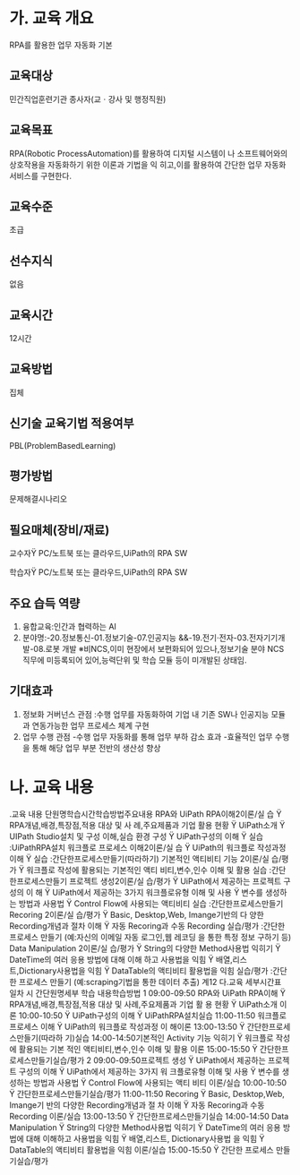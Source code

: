 # 가. 교육 개요

RPA를 활용한 업무 자동화 기본

## 교육대상

민간직업훈련기관 종사자(교ㆍ강사 및 행정직원)

## 교육목표

RPA(Robotic ProcessAutomation)를 활용하여 디지털 시스템이
나 소프트웨어와의 상호작용을 자동화하기 위한 이론과 기법을 익
히고,이를 활용하여 간단한 업무 자동화 서비스를 구현한다.

## 교육수준

초급

## 선수지식

없음

## 교육시간

12시간

## 교육방법

집체

## 신기술 교육기법 적용여부

PBL(ProblemBasedLearning)

## 평가방법

 문제해결시나리오

## 필요매체(장비/재료)

교수자Ÿ PC/노트북 또는 클라우드,UiPath의 RPA SW

학습자Ÿ PC/노트북 또는 클라우드,UiPath의 RPA SW

## 주요 습득 역량

1. 융합교육:인간과 협력하는 AI
2. 분야명:-20.정보통신-01.정보기술-07.인공지능 &&-19.전기·전자-03.전자기기개발-08.로봇 개발
※비NCS,이미 현장에서 보편화되어 있으나,정보기술 분야 NCS
직무에 미등록되어 있어,능력단위 및 학습 모듈 등이 미개발된 상태임.

## 기대효과

1. 정보화 거버넌스 관점 :수행 업무를 자동화하여 기업 내 기존 SW나 인공지능 모듈과 연동가능한 업무 프로세스 체계 구현
2. 업무 수행 관점
-수행 업무 자동화를 통해 업무 부하 감소 효과
-효율적인 업무 수행을 통해 해당 업무 부분 전반의 생산성 향상

# 나. 교육 내용
.교육 내용
단원명학습시간학습방법주요내용
RPA와 UiPath
 RPA이해2이론/실
습
Ÿ RPA개념,배경,특장점,적용 대상 및 사
례,주요제품과 기업 활용 현황
Ÿ UiPath소개
Ÿ UIPath Studio설치 및 구성 이해,실습 
환경 구성
Ÿ UiPath구성의 이해
Ÿ 실습 :UiPathRPA설치
워크플로 
프로세스 이해2이론/실
습
Ÿ UiPath의 워크플로 작성과정 이해
Ÿ 실습 :간단한프로세스만들기(따라하기)
기본적인 
액티비티 
기능
2이론/실
습/평가
Ÿ 워크플로 작성에 활용되는 기본적인 액티
비티,변수,인수 이해 및 활용
실습 :간단한프로세스만들기
프로젝트 생성2이론/실
습/평가
Ÿ UiPath에서 제공하는 프로젝트 구성의 이
해
Ÿ UiPath에서 제공하는 3가지 워크플로유형 
이해 및 사용
Ÿ 변수를 생성하는 방법과 사용법
Ÿ Control Flow에 사용되는 액티비티
실습 :간단한프로세스만들기
Recoring 2이론/실
습/평가
Ÿ Basic, Desktop,Web, Imange기반의 다
양한 Recording개념과 절차 이해
Ÿ 자동 Recoring과 수동 Recording
실습/평가 :간단한 프로세스 만들기
(예:자신의 이메일 자동 로그인,웹 레코딩
을 통한 특정 정보 구하기 등)
 Data
 Manipulation 2이론/실
습/평가
Ÿ String의 다양한 Method사용법 익히기
Ÿ DateTime의 여러 응용 방법에 대해 이해
하고 사용법을 익힘
Ÿ 배열,리스트,Dictionary사용법을 익힘
Ÿ DataTable의 액티비티 활용법을 익힘
실습/평가 :간단한 프로세스 만들기
(예:scraping기법을 통한 데이터 추출)
계12
다.교육 세부시간표  
일차 시   간단원명세부 학습 내용학습방법
1
 09:00-09:50 RPA와 UiPath
 RPA이해
Ÿ RPA개념,배경,특장점,적용 
대상 및 사례,주요제품과 기업 활
용 현황
Ÿ UiPath소개
이론
10:00-10:50 Ÿ UiPath구성의 이해
Ÿ UiPathRPA설치실습
11:00-11:50
워크플로 
프로세스 이해
Ÿ UiPath의 워크플로 작성과정 이
해이론
13:00-13:50 Ÿ 간단한프로세스만들기(따라하
기)실습
14:00-14:50기본적인 
Activity
기능 익히기
Ÿ 워크플로 작성에 활용되는 기본
적인 액티비티,변수,인수 이해 및 
활용
이론
15:00-15:50 Ÿ 간단한프로세스만들기실습/평가
2
 09:00-09:50프로젝트 생성
Ÿ UiPath에서 제공하는 프로젝트 
구성의 이해
Ÿ UiPath에서 제공하는 3가지 워
크플로유형 이해 및 사용
Ÿ 변수를 생성하는 방법과 사용법
Ÿ Control Flow에 사용되는 액티
비티
이론/실습
10:00-10:50 Ÿ 간단한프로세스만들기실습/평가
11:00-11:50 Recoring
 Ÿ Basic, Desktop,Web, Imange기
반의 다양한 Recording개념과 절
차 이해
Ÿ 자동 Recoring과 수동 Recording
이론/실습
13:00-13:50 Ÿ 간단한프로세스만들기실습
14:00-14:50 Data
 Manipulation
 Ÿ String의 다양한 Method사용법 
익히기
Ÿ DateTime의 여러 응용 방법에 
대해 이해하고 사용법을 익힘
Ÿ 배열,리스트, Dictionary사용법
을 익힘
Ÿ DataTable의 액티비티 활용법을 
익힘
이론/실습
15:00-15:50 Ÿ 간단한 프로세스 만들기실습/평가
